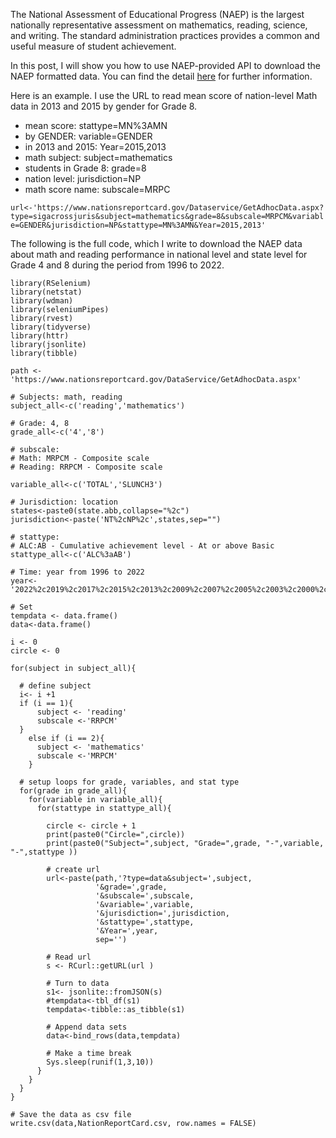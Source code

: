 The National Assessment of Educational Progress (NAEP) is the largest
nationally representative assessment on mathematics, reading, science,
and writing. The standard administration practices provides a common and
useful measure of student achievement. 

In this post, I will show you how
to use NAEP-provided API to download the NAEP formatted data. You can
find the detail
[here](https://www.nationsreportcard.gov/api_documentation.aspx) for
further information.  

Here is an example. I use the URL to read mean score of nation-level Math data in 2013 and 2015 by gender for Grade 8.  
-    mean score: stattype=MN%3AMN  
-    by GENDER: variable=GENDER  
-    in 2013 and 2015: Year=2015,2013  
-    math subject: subject=mathematics  
-    students in Grade 8: grade=8  
-    nation level: jurisdiction=NP
-    math score name: subscale=MRPC

`url<-'https://www.nationsreportcard.gov/Dataservice/GetAdhocData.aspx?type=sigacrossjuris&subject=mathematics&grade=8&subscale=MRPCM&variable=GENDER&jurisdiction=NP&stattype=MN%3AMN&Year=2015,2013'`  

The following is the full code, which I write to download the NAEP data about math and reading performance in national level and state level for Grade 4 and 8 during the period from 1996 to 2022.


    library(RSelenium)
    library(netstat)
    library(wdman)
    library(seleniumPipes)
    library(rvest)
    library(tidyverse)
    library(httr)
    library(jsonlite)
    library(tibble)

    path <-'https://www.nationsreportcard.gov/DataService/GetAdhocData.aspx'

    # Subjects: math, reading
    subject_all<-c('reading','mathematics')

    # Grade: 4, 8
    grade_all<-c('4','8')

    # subscale: 
    # Math: MRPCM - Composite scale
    # Reading: RRPCM - Composite scale

    variable_all<-c('TOTAL','SLUNCH3')

    # Jurisdiction: location 
    states<-paste0(state.abb,collapse="%2c")
    jurisdiction<-paste('NT%2cNP%2c',states,sep="")

    # stattype:
    # ALC:AB - Cumulative achievement level - At or above Basic 
    stattype_all<-c('ALC%3aAB')

    # Time: year from 1996 to 2022
    year<-'2022%2c2019%2c2017%2c2015%2c2013%2c2009%2c2007%2c2005%2c2003%2c2000%2c1996'

    # Set
    tempdata <- data.frame() 
    data<-data.frame()

    i <- 0 
    circle <- 0

    for(subject in subject_all){
      
      # define subject
      i<- i +1
      if (i == 1){
          subject <- 'reading'
          subscale <-'RRPCM'
      }
        else if (i == 2){
          subject <- 'mathematics'
          subscale <-'MRPCM'
        }
          
      # setup loops for grade, variables, and stat type   
      for(grade in grade_all){
        for(variable in variable_all){
          for(stattype in stattype_all){
            
            circle <- circle + 1
            print(paste0("Circle=",circle))
            print(paste0("Subject=",subject, "Grade=",grade, "-",variable, "-",stattype ))
            
            # create url
            url<-paste(path,'?type=data&subject=',subject,
                       '&grade=',grade,
                       '&subscale=',subscale, 
                       '&variable=',variable,
                       '&jurisdiction=',jurisdiction,
                       '&stattype=',stattype,
                       '&Year=',year,
                       sep='')
            
            # Read url 
            s <- RCurl::getURL(url )
            
            # Turn to data
            s1<- jsonlite::fromJSON(s)
            #tempdata<-tbl_df(s1)
            tempdata<-tibble::as_tibble(s1)
            
            # Append data sets
            data<-bind_rows(data,tempdata)
            
            # Make a time break
            Sys.sleep(runif(1,3,10)) 
          }
        }
      }
    }

    # Save the data as csv file
    write.csv(data,NationReportCard.csv, row.names = FALSE)

